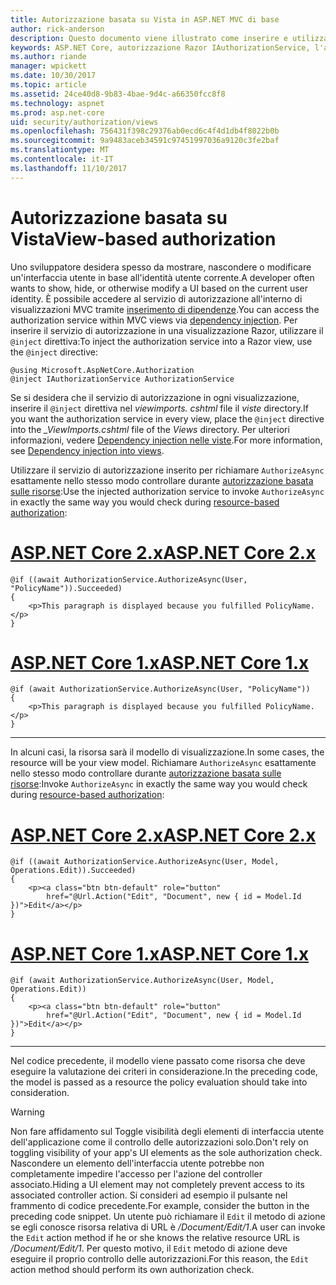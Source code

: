 ```yaml
---
title: Autorizzazione basata su Vista in ASP.NET MVC di base
author: rick-anderson
description: Questo documento viene illustrato come inserire e utilizzare il servizio di autorizzazione all'interno di una visualizzazione Razor di ASP.NET Core.
keywords: ASP.NET Core, autorizzazione Razor IAuthorizationService, l'autorizzazione,
ms.author: riande
manager: wpickett
ms.date: 10/30/2017
ms.topic: article
ms.assetid: 24ce40d8-9b83-4bae-9d4c-a66350fcc8f8
ms.technology: aspnet
ms.prod: asp.net-core
uid: security/authorization/views
ms.openlocfilehash: 756431f398c29376ab0ecd6c4f4d1db4f8022b0b
ms.sourcegitcommit: 9a9483aceb34591c97451997036a9120c3fe2baf
ms.translationtype: MT
ms.contentlocale: it-IT
ms.lasthandoff: 11/10/2017
---
```

# <a name="view-based-authorization"></a><span data-ttu-id="4a7bb-104">Autorizzazione basata su Vista</span><span class="sxs-lookup"><span data-stu-id="4a7bb-104">View-based authorization</span></span>

<span data-ttu-id="4a7bb-105">Uno sviluppatore desidera spesso da mostrare, nascondere o modificare un'interfaccia utente in base all'identità utente corrente.</span><span class="sxs-lookup"><span data-stu-id="4a7bb-105">A developer often wants to show, hide, or otherwise modify a UI based on the current user identity.</span></span> <span data-ttu-id="4a7bb-106">È possibile accedere al servizio di autorizzazione all'interno di visualizzazioni MVC tramite [inserimento di dipendenze](xref:fundamentals/dependency-injection#fundamentals-dependency-injection).</span><span class="sxs-lookup"><span data-stu-id="4a7bb-106">You can access the authorization service within MVC views via [dependency injection](xref:fundamentals/dependency-injection#fundamentals-dependency-injection).</span></span> <span data-ttu-id="4a7bb-107">Per inserire il servizio di autorizzazione in una visualizzazione Razor, utilizzare il `@inject` direttiva:</span><span class="sxs-lookup"><span data-stu-id="4a7bb-107">To inject the authorization service into a Razor view, use the `@inject` directive:</span></span>

```cshtml
@using Microsoft.AspNetCore.Authorization
@inject IAuthorizationService AuthorizationService
```

<span data-ttu-id="4a7bb-108">Se si desidera che il servizio di autorizzazione in ogni visualizzazione, inserire il `@inject` direttiva nel *viewimports. cshtml* file il *viste* directory.</span><span class="sxs-lookup"><span data-stu-id="4a7bb-108">If you want the authorization service in every view, place the `@inject` directive into the *_ViewImports.cshtml* file of the *Views* directory.</span></span> <span data-ttu-id="4a7bb-109">Per ulteriori informazioni, vedere [Dependency injection nelle viste](xref:mvc/views/dependency-injection).</span><span class="sxs-lookup"><span data-stu-id="4a7bb-109">For more information, see [Dependency injection into views](xref:mvc/views/dependency-injection).</span></span>

<span data-ttu-id="4a7bb-110">Utilizzare il servizio di autorizzazione inserito per richiamare `AuthorizeAsync` esattamente nello stesso modo controllare durante [autorizzazione basata sulle risorse](xref:security/authorization/resourcebased#security-authorization-resource-based-imperative):</span><span class="sxs-lookup"><span data-stu-id="4a7bb-110">Use the injected authorization service to invoke `AuthorizeAsync` in exactly the same way you would check during [resource-based authorization](xref:security/authorization/resourcebased#security-authorization-resource-based-imperative):</span></span>

# <a name="aspnet-core-2xtabaspnetcore2x"></a>[<span data-ttu-id="4a7bb-111">ASP.NET Core 2.x</span><span class="sxs-lookup"><span data-stu-id="4a7bb-111">ASP.NET Core 2.x</span></span>](#tab/aspnetcore2x)

```cshtml
@if ((await AuthorizationService.AuthorizeAsync(User, "PolicyName")).Succeeded)
{
    <p>This paragraph is displayed because you fulfilled PolicyName.</p>
}
```

# <a name="aspnet-core-1xtabaspnetcore1x"></a>[<span data-ttu-id="4a7bb-112">ASP.NET Core 1.x</span><span class="sxs-lookup"><span data-stu-id="4a7bb-112">ASP.NET Core 1.x</span></span>](#tab/aspnetcore1x)

```cshtml
@if (await AuthorizationService.AuthorizeAsync(User, "PolicyName"))
{
    <p>This paragraph is displayed because you fulfilled PolicyName.</p>
}
```

---

<span data-ttu-id="4a7bb-113">In alcuni casi, la risorsa sarà il modello di visualizzazione.</span><span class="sxs-lookup"><span data-stu-id="4a7bb-113">In some cases, the resource will be your view model.</span></span> <span data-ttu-id="4a7bb-114">Richiamare `AuthorizeAsync` esattamente nello stesso modo controllare durante [autorizzazione basata sulle risorse](xref:security/authorization/resourcebased#security-authorization-resource-based-imperative):</span><span class="sxs-lookup"><span data-stu-id="4a7bb-114">Invoke `AuthorizeAsync` in exactly the same way you would check during [resource-based authorization](xref:security/authorization/resourcebased#security-authorization-resource-based-imperative):</span></span>

# <a name="aspnet-core-2xtabaspnetcore2x"></a>[<span data-ttu-id="4a7bb-115">ASP.NET Core 2.x</span><span class="sxs-lookup"><span data-stu-id="4a7bb-115">ASP.NET Core 2.x</span></span>](#tab/aspnetcore2x)

```cshtml
@if ((await AuthorizationService.AuthorizeAsync(User, Model, Operations.Edit)).Succeeded)
{
    <p><a class="btn btn-default" role="button"
        href="@Url.Action("Edit", "Document", new { id = Model.Id })">Edit</a></p>
}
```

# <a name="aspnet-core-1xtabaspnetcore1x"></a>[<span data-ttu-id="4a7bb-116">ASP.NET Core 1.x</span><span class="sxs-lookup"><span data-stu-id="4a7bb-116">ASP.NET Core 1.x</span></span>](#tab/aspnetcore1x)

```cshtml
@if (await AuthorizationService.AuthorizeAsync(User, Model, Operations.Edit))
{
    <p><a class="btn btn-default" role="button"
        href="@Url.Action("Edit", "Document", new { id = Model.Id })">Edit</a></p>
}
```

---

<span data-ttu-id="4a7bb-117">Nel codice precedente, il modello viene passato come risorsa che deve eseguire la valutazione dei criteri in considerazione.</span><span class="sxs-lookup"><span data-stu-id="4a7bb-117">In the preceding code, the model is passed as a resource the policy evaluation should take into consideration.</span></span>

> [!WARNING]
> <span data-ttu-id="4a7bb-118">Non fare affidamento sul Toggle visibilità degli elementi di interfaccia utente dell'applicazione come il controllo delle autorizzazioni solo.</span><span class="sxs-lookup"><span data-stu-id="4a7bb-118">Don't rely on toggling visibility of your app's UI elements as the sole authorization check.</span></span> <span data-ttu-id="4a7bb-119">Nascondere un elemento dell'interfaccia utente potrebbe non completamente impedire l'accesso per l'azione del controller associato.</span><span class="sxs-lookup"><span data-stu-id="4a7bb-119">Hiding a UI element may not completely prevent access to its associated controller action.</span></span> <span data-ttu-id="4a7bb-120">Si consideri ad esempio il pulsante nel frammento di codice precedente.</span><span class="sxs-lookup"><span data-stu-id="4a7bb-120">For example, consider the button in the preceding code snippet.</span></span> <span data-ttu-id="4a7bb-121">Un utente può richiamare il `Edit` il metodo di azione se egli conosce risorsa relativa di URL è */Document/Edit/1*.</span><span class="sxs-lookup"><span data-stu-id="4a7bb-121">A user can invoke the `Edit` action method if he or she knows the relative resource URL is */Document/Edit/1*.</span></span> <span data-ttu-id="4a7bb-122">Per questo motivo, il `Edit` metodo di azione deve eseguire il proprio controllo delle autorizzazioni.</span><span class="sxs-lookup"><span data-stu-id="4a7bb-122">For this reason, the `Edit` action method should perform its own authorization check.</span></span>

